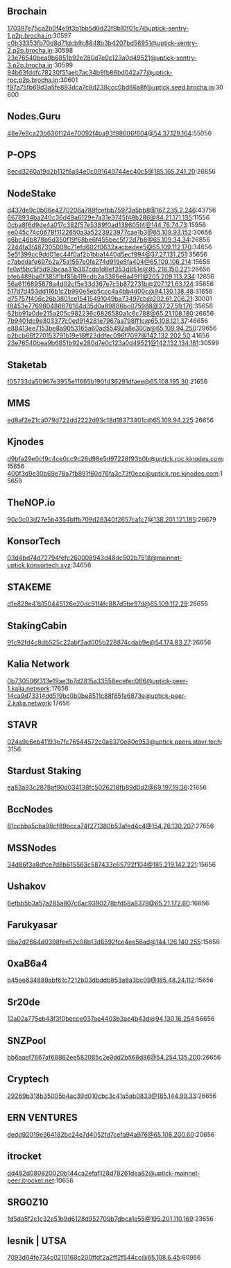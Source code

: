 ##  Brochain
170397e75ca2b0f4e9f3b1bb5d0d23f9b10f01c7@uptick-sentry-1.p2p.brocha.in:30597
c0b33353fb70d8d71dcb9c8848b3b4207bd56951@uptick-sentry-2.p2p.brocha.in:30598
23e76540bea9b6851b92e280d7e0c123a0d49521@uptick-sentry-3.p2p.brocha.in:30599
94b63fddfc78230f51aeb7ac34b9fb86bd042a77@uptick-rpc.p2p.brocha.in:30601
f97a75fb69d3a5fe893dca7c8d238ccc0bd66a8f@uptick.seed.brocha.in:30600

##  Nodes.Guru
48e7e8ca23b636f124e70092f4ba93f98606f604@54.37.129.164:55056

##  P-OPS
8ecd3260a19d2b112f6a84e0c091640744ec40c5@185.165.241.20:26656

##  NodeStake
d437de9c0b06e4270206a789fcefbb75973a5bb8@167.235.2.246:43756
6678934ba240c36d49a6129e7a31e3745f48b286@84.21.171.135:11556
0cba8f6d9de4a017c382f57e5389f0ad138605f4@144.76.74.73:15956
ee045c74c0678f1122650a3a5223923977cae1b3@65.109.93.152:30656
b6bc46b878b6d350f19f68be6f455bec5f72d7b8@65.109.34.34:26856
2244fa3f487305009c71efd602f0632aacbedee5@65.109.112.170:34656
5e5f399cc9dd01ec44f0af2b1bba1440d5ecf994@37.27.131.251:35656
c7abddafe697b2a75a1567e0fe274d919e5fa404@65.109.106.214:15656
fe0af5bc5f5d93bcaa31b387cda1d6ef353d851e@95.216.150.221:26656
bfeb489ba6f385f1bf85b119cdb2a3386e8a49f1@205.209.113.234:12656
56a6116895878a4d02cf5e33d367e7c5b872731b@207.121.63.124:35656
517d7d453dd116b1c2b990e5eb5ccc4a4bb4d00c@94.130.138.48:31656
d75757f406c26b3801ce15415491049ba73497cb@202.61.206.21:30001
f8453e776980486676164d35d0a89886bc075988@37.27.59.176:35656
62bb91a0de215a205c982236c6826580a1c6c788@65.21.108.180:26656
7b9401dc9e803377c0ed914281e7967aa798ff1c@65.108.121.37:46656
e88413ee7153be8a9053165a60ad55492a8e300a@65.109.94.250:29656
b2bcb66f270153791b19e16ff23ddfec096f7097@142.132.202.50:41656
23e76540bea9b6851b92e280d7e0c123a0d49521@142.132.134.181:30599

## Staketab
f05733da50967e3955e11665b1901d36291dfaee@65.108.195.30:21656

##  MMS
ed8af2e21ca079d722dd2222d93c18d18373401c@65.109.94.225:26656

##  Kjnodes
d9bfa29e0cf9c4ce0cc9c26d98e5d97228f93b0b@uptick.rpc.kjnodes.com:15656
400f3d9e30b69e78a7fb891f60d76fa3c73f0ecc@uptick.rpc.kjnodes.com:15659

##  TheNOP.io
90c0c03d27e5b4354bffb709d28340f2657ca1c7@138.201.121.185:26679

##  KonsorTech
03d4bd74d72794fefc260008943d48dc502b7518@mainnet-uptick.konsortech.xyz:34656

##  STAKEME
d1e829e41b150445126e20dc91f4fc887d5be97d@65.109.112.29:28656

##  StakingCabin
91c92fd4c8db525c22abf3ad005b228874cdab9e@54.174.83.27:26656

##  Kalia Network
0b730506f313e19ae3b7d2815a33558ecefec066@uptick-peer-1.kalia.network:17656
14ca9d73314dd519bc0b0be8511c88f85fe6873e@uptick-peer-2.kalia.network:17656

##  STAVR
024a9c6eb41193e7fc76544572c0a8370e80e953@uptick.peers.stavr.tech:3156

##  Stardust Staking
ea83a93c2878af90d034138fc5026218fb89d0d2@69.197.19.36:21656

##  BccNodes
81ccbba5cba98cf89bcca74f271380b53afed4c4@154.26.130.207:27656

##  MSSNodes
34d86f3a8dfce7d8b615563c587433c65792f104@185.219.142.221:15656

##  Ushakov
6efbb5b3a57a285a807c6ac9390278bfd58a8378@65.21.172.60:16656

##  Farukyasar
6ba2d2664d0398fee52c08b13d6592fce4ee56ad@144.126.140.255:15656

##  0xaB6a4
b45ee634889abf61c7212b03dbddb853a8a3bc09@185.48.24.112:15656

##  Sr20de
12a02a775eb43f3f0becce037ae4403b3ae4b43d@94.130.16.254:56656

##  SNZPool
bb6aaef7667af68862ee582085c2e9dd2b568d86@54.254.135.200:26656

##  Cryptech
29269b318b35005b4ac39d010cbc3c41a5ab0833@185.144.99.33:26656

##  ERN VENTURES
dedd92019e364182bc24e7d4052fd7cefa94a976@65.108.200.60:20656 

##  itrocket
dd482d080820020b144ca2efaf128d78261dea82@uptick-mainnet-peer.itrocket.net:10656

## SRG0Z10
1d5da5f2c1c32e51b9d6128d952709b7dbca1e55@195.201.110.169:23656

## lesnik | UTSA
7093d04fe734c0210168c200ffdf2a2ff2f544cc@65.108.6.45:60956
